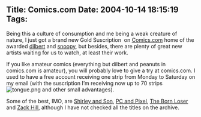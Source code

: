 Title: Comics.com
Date: 2004-10-14 18:15:19
Tags: 
---
<p>Being this a culture of consumption and me being a weak creature of nature, I just got a brand new Gold Suscription  on <a href="http://web.archive.org/web/20041018111240/http://www.comics.com/">Comics.com</a> home of the awarded <a href="http://web.archive.org/web/20041018111240/http://www.dilbert.com/">dilbert</a> and <a href="http://web.archive.org/web/20041018111240/http://www.snoopy.com/">snoopy</a>, but besides, there are plenty of great new artists waiting for us to watch, at least their work.</p>

<p>If you like amateur comics (everything but dilbert and peanuts in comics.com is amateur), you will probably love to give a try at comics.com. I used to have a free account receiving one strip from Monday to Saturday on my email (with the suscription I’m receiving now up to 70 strips <img alt="tongue.png" src="http://web.archive.org/web/20041018111240/http://www.damog.net/images/emoticons/tongue.png"/> and other small advantages).</p>

<p>Some of the best, IMO, are <a href="http://web.archive.org/web/20041018111240/http://www.comics.com/comics/shirleynson/">Shirley and Son</a>, <a href="http://web.archive.org/web/20041018111240/http://www.comics.com/wash/pcnpixel/">PC and Pixel</a>, <a href="http://web.archive.org/web/20041018111240/http://www.comics.com/comics/bornloser/">The Born Loser</a> and <a href="http://web.archive.org/web/20041018111240/http://www.comics.com/creators/zack/">Zack Hill</a>, although I have not checked all the titles on the archive.</p>
